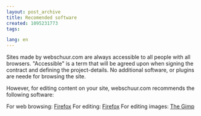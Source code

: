 ```yaml
---
layout: post_archive
title: Recomended software
created: 1095231773
tags:

lang: en
---
```

Sites made by webschuur.com are always accessible to all people with all browsers. "Accessible" is a term that will be agreed upon when signing the contract and defining the project-details. No additional software, or plugins are neede for browsing the site.

However, for editing content on your site, webschuur.com recommends the following software: 

For web browsing: <a href="/spreadfirefox.com/community/?q=affiliates&id=930&t=1">Firefox</a>
For editing: <a href="/spreadfirefox.com/community/?q=affiliates&id=930&t=1">Firefox</a>
For editing images: <a href="http://www.gimp.org/">The Gimp</a>
